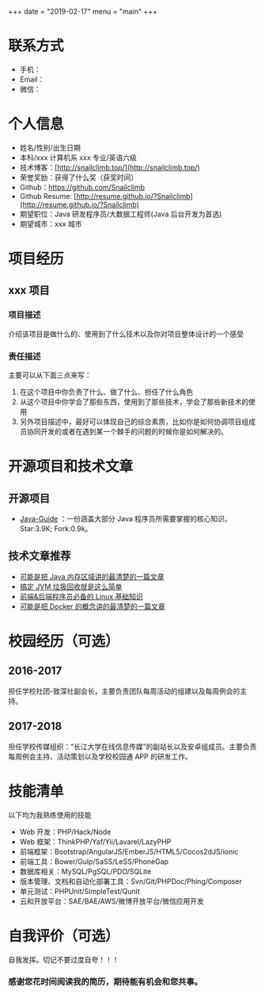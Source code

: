+++
date = "2019-02-17"
menu = "main"
+++

# 联系方式

- 手机：
- Email：
- 微信：

# 个人信息

- 姓名/性别/出生日期
- 本科/xxx 计算机系 xxx 专业/英语六级
- 技术博客：[http://snailclimb.top/](http://snailclimb.top/)
- 荣誉奖励：获得了什么奖（获奖时间）
- Github：[https://github.com/Snailclimb ](https://github.com/Snailclimb)
- Github Resume: [http://resume.github.io/?Snailclimb](http://resume.github.io/?Snailclimb)
- 期望职位：Java 研发程序员/大数据工程师(Java 后台开发为首选)
- 期望城市：xxx 城市

# 项目经历

## xxx 项目

### 项目描述

介绍该项目是做什么的、使用到了什么技术以及你对项目整体设计的一个感受

### 责任描述

主要可以从下面三点来写：

1. 在这个项目中你负责了什么、做了什么、担任了什么角色
2. 从这个项目中你学会了那些东西，使用到了那些技术，学会了那些新技术的使用
3. 另外项目描述中，最好可以体现自己的综合素质，比如你是如何协调项目组成员协同开发的或者在遇到某一个棘手的问题的时候你是如何解决的。

# 开源项目和技术文章

## 开源项目

- [Java-Guide](https://github.com/Snailclimb/Java-Guide) ：一份涵盖大部分 Java 程序员所需要掌握的核心知识。Star:3.9K; Fork:0.9k。

## 技术文章推荐

- [可能是把 Java 内存区域讲的最清楚的一篇文章](https://juejin.im/post/5b7d69e4e51d4538ca5730cb)
- [搞定 JVM 垃圾回收就是这么简单](https://juejin.im/post/5b85ea54e51d4538dd08f601)
- [前端&后端程序员必备的 Linux 基础知识](https://juejin.im/post/5b3b19856fb9a04fa42f8c71)
- [可能是把 Docker 的概念讲的最清楚的一篇文章](https://juejin.im/post/5b260ec26fb9a00e8e4b031a)

# 校园经历（可选）

## 2016-2017

担任学校社团-致深社副会长，主要负责团队每周活动的组建以及每周例会的主持。

## 2017-2018

担任学校传媒组织：“长江大学在线信息传媒”的副站长以及安卓组成员。主要负责每周例会主持、活动策划以及学校校园通 APP 的研发工作。

# 技能清单

以下均为我熟练使用的技能

- Web 开发：PHP/Hack/Node
- Web 框架：ThinkPHP/Yaf/Yii/Lavarel/LazyPHP
- 前端框架：Bootstrap/AngularJS/EmberJS/HTML5/Cocos2dJS/ionic
- 前端工具：Bower/Gulp/SaSS/LeSS/PhoneGap
- 数据库相关：MySQL/PgSQL/PDO/SQLite
- 版本管理、文档和自动化部署工具：Svn/Git/PHPDoc/Phing/Composer
- 单元测试：PHPUnit/SimpleTest/Qunit
- 云和开放平台：SAE/BAE/AWS/微博开放平台/微信应用开发

# 自我评价（可选）

自我发挥。切记不要过度自夸！！！

### 感谢您花时间阅读我的简历，期待能有机会和您共事。
